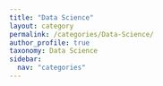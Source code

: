 ```yaml
---
title: "Data Science"
layout: category
permalink: /categories/Data-Science/
author_profile: true
taxonomy: Data Science
sidebar:
  nav: "categories"
---
```

